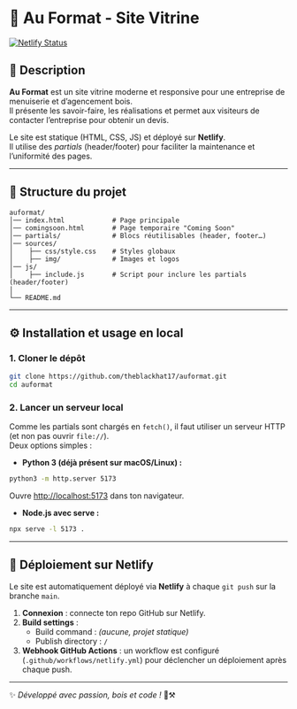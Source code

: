 # 🌲 Au Format - Site Vitrine

[![Netlify Status](https://api.netlify.com/api/v1/badges/9b033a80-7b57-498f-af72-0e79c35390c0/deploy-status)](https://app.netlify.com/projects/auformat/deploys)

## 📖 Description
**Au Format** est un site vitrine moderne et responsive pour une entreprise de menuiserie et d’agencement bois.  
Il présente les savoir-faire, les réalisations et permet aux visiteurs de contacter l’entreprise pour obtenir un devis.

Le site est statique (HTML, CSS, JS) et déployé sur **Netlify**.  
Il utilise des *partials* (header/footer) pour faciliter la maintenance et l’uniformité des pages.

---

## 📂 Structure du projet
```
auformat/
│── index.html            # Page principale
│── comingsoon.html       # Page temporaire "Coming Soon"
│── partials/             # Blocs réutilisables (header, footer…)
│── sources/
│    ├── css/style.css    # Styles globaux
│    ├── img/             # Images et logos
│── js/
│    ├── include.js       # Script pour inclure les partials (header/footer)
│
└── README.md
```

---

## ⚙️ Installation et usage en local

### 1. Cloner le dépôt
```bash
git clone https://github.com/theblackhat17/auformat.git
cd auformat
```

### 2. Lancer un serveur local
Comme les partials sont chargés en `fetch()`, il faut utiliser un serveur HTTP (et non pas ouvrir `file://`).  
Deux options simples :

- **Python 3 (déjà présent sur macOS/Linux) :**
```bash
python3 -m http.server 5173
```
Ouvre [http://localhost:5173](http://localhost:5173) dans ton navigateur.

- **Node.js avec serve :**
```bash
npx serve -l 5173 .
```

---

## 🚀 Déploiement sur Netlify
Le site est automatiquement déployé via **Netlify** à chaque `git push` sur la branche `main`.

1. **Connexion** : connecte ton repo GitHub sur Netlify.
2. **Build settings** :  
   - Build command : *(aucune, projet statique)*  
   - Publish directory : `/`
3. **Webhook GitHub Actions** : un workflow est configuré (`.github/workflows/netlify.yml`) pour déclencher un déploiement après chaque push.

---

✨ *Développé avec passion, bois et code !* 🌳⚒️
